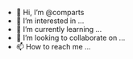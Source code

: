 - 👋 Hi, I’m @comparts
- 👀 I’m interested in ...
- 🌱 I’m currently learning ...
- 💞️ I’m looking to collaborate on ...
- 📫 How to reach me ...

<!---
comparts/comparts is a ✨ special ✨ repository because its `README.md` (this file) appears on your GitHub profile.
You can click the Preview link to take a look at your changes.
--->

